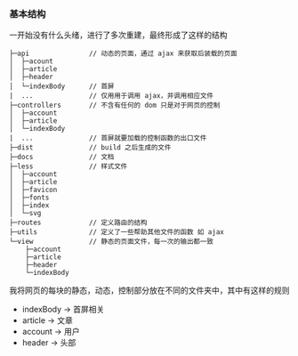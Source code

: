 ### 基本结构
一开始没有什么头绪，进行了多次重建，最终形成了这样的结构
```
├─api               // 动态的页面，通过 ajax 来获取后装载的页面
│  ├─acount
│  ├─article
│  ├─header
│  └─indexBody      // 首屏
|  ...              // 仅用用于调用 ajax，并调用相应文件 
├─controllers       // 不含有任何的 dom 只是对于网页的控制
│  ├─account
│  ├─article
│  └─indexBody      
|  ...              // 首屏就要加载的控制函数的出口文件
├─dist              // build 之后生成的文件
├─docs              // 文档
├─less              // 样式文件
│  ├─account
│  ├─article
│  ├─favicon
│  ├─fonts
│  ├─index
│  └─svg
├─routes            // 定义路由的结构
├─utils             // 定义了一些帮助其他文件的函数 如 ajax
└─view              // 静态的页面文件，每一次的输出都一致
    ├─account
    ├─article
    ├─header
    └─indexBody
```

我将网页的每块的静态，动态，控制部分放在不同的文件夹中，其中有这样的规则

* indexBody -> 首屏相关
* article   -> 文章
* account   -> 用户
* header    -> 头部